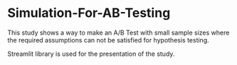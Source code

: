 # Simulation-For-AB-Testing
This study shows a way to make an A/B Test with small sample sizes where the required assumptions can not be satisfied for hypothesis testing.

Streamlit library is used for the presentation of the study.
